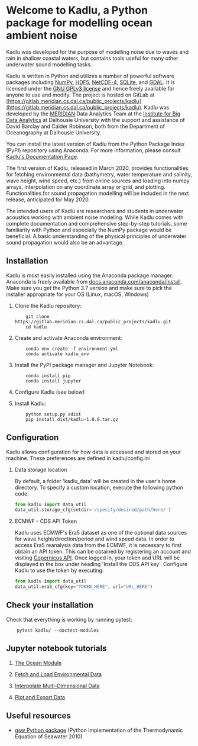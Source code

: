 # Welcome to Kadlu, a Python package for modelling ocean ambient noise

Kadlu was developed for the purpose of modelling noise due to waves and rain in shallow coastal 
waters, but contains tools useful for many other underwater sound modelling tasks.

Kadlu is written in Python and utilizes a number of powerful software packages 
including [NumPy](https://numpy.org/), [HDF5](https://www.hdfgroup.org/), 
[NetCDF-4](https://www.unidata.ucar.edu/software/netcdf/), 
[SQLite](https://www.sqlite.org/index.html), and [GDAL](https://www.gdal.org/).
It is licensed under the [GNU GPLv3 license](https://www.gnu.org/licenses/) 
and hence freely available for anyone to use and modify.
The project is hosted on GitLab at 
[https://gitlab.meridian.cs.dal.ca/public_projects/kadlu](https://gitlab.meridian.cs.dal.ca/public_projects/kadlu). 
Kadlu was developed by the [MERIDIAN](http://meridian.cs.dal.ca/) Data Analytics Team at the 
[Institute for Big Data Analytics](https://bigdata.cs.dal.ca/) at Dalhousie University with the 
support and assistance of David Barclay and Calder Robinson, both from the Department of Oceanography 
at Dalhousie University.

You can install the latest version of Kadlu from the Python Package Index (PyPI) repository using Anaconda. 
For more information, please consult [Kadlu's Documentation Page](https://docs.meridian.cs.dal.ca/kadlu/).

The first version of Kadlu, released in March 2020, provides functionalities for fetching environmental data 
(bathymetry, water temperature and salinity, wave height, wind speed, etc.) from online sources and loading into 
numpy arrays, interpolation on any coordinate array or grid, and plotting. Functionalities for sound propagation 
modelling will be included in the next release, anticipated for May 2020.

The intended users of Kadlu are researchers and students in underwater acoustics working with ambient noise modeling. 
While Kadlu comes with complete documentation and comprehensive step-by-step tutorials, some familiarity with Python and 
especially the NumPy package would be beneficial. A basic understanding of 
the physical principles of underwater sound propagation would also be an advantage.


## Installation

Kadlu is most easily installed using the Anaconda package manager.
Anaconda is freely available from [docs.anaconda.com/anaconda/install](https://docs.anaconda.com/anaconda/install/). 
Make sure you get the Python 3.7 version and make sure to pick the installer appropriate for your OS (Linux, macOS, Windows) 

 1. Clone the Kadlu repository:
    ```terminal
        git clone https://gitlab.meridian.cs.dal.ca/public_projects/kadlu.git
        cd kadlu
    ```

 2. Create and activate Anaconda environment:
    ```terminal
        conda env create -f environment.yml
        conda activate kadlu_env
    ```

 3. Install the PyPI package manager and Jupyter Notebook:
    ```terminal
        conda install pip
        conda install jupyter
    ```

 4. Configure Kadlu (see below)

 5. Install Kadlu:
    ```terminal
        python setup.py sdist
        pip install dist/kadlu-1.0.0.tar.gz
    ```


## Configuration

Kadlu allows configuration for how data is accessed and stored on your machine. These preferences are defined in kadlu/config.ini

 1. Data storage location

    By default, a folder 'kadlu_data' will be created in the user's home directory. To specify a custom location, execute the following python code:
    ```python
    from kadlu import data_util
    data_util.storage_cfg(setdir='/specify/desired/path/here/')
    ```

 2. ECMWF - CDS API Token

    Kadlu uses ECMWF's Era5 dataset as one of the optional data sources for wave height/direction/period and wind speed data.
    In order to access Era5 reanalysis data from the ECMWF, it is necessary to first obtain an API token.
    This can be obtained by registering an account and visiting [Copernicus API](https://cds.climate.copernicus.eu/api-how-to). Once logged in, your token and URL will be displayed in the box under heading 'Install the CDS API key'.
    Configure Kadlu to use the token by executing:
    ```python
    from kadlu import data_util
    data_util.era5_cfg(key="TOKEN_HERE", url="URL_HERE")
    ```


## Check your installation

Check that everything is working by running pytest:
```terminal
    pytest kadlu/ --doctest-modules
```


## Jupyter notebook tutorials

 1. [The Ocean Module](docs/source/tutorials/ocean_module_tutorial/ocean_module_tutorial.ipynb)

 2. [Fetch and Load Environmental Data](docs/source/tutorials/fetch_load_tutorial/fetch_load_tutorial.ipynb)

 3. [Interpolate Multi-Dimensional Data](docs/source/tutorials/interp_tutorial/interp_tutorial.ipynb)

 4. [Plot and Export Data](docs/source/tutorials/plot_export_tutorial/plot_export_tutorial.ipynb)


## Useful resources

 *  [gsw Python package](https://github.com/TEOS-10/GSW-Python) (Python implementation of the Thermodynamic Equation of Seawater 2010)
